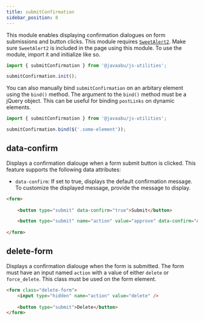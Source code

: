 ```yaml
---
title: submitConfirmation
sidebar_position: 8
---
```


This module enables displaying confirmation dialogues on form submissions and button clicks. This module requires [`SweetAlert2`](https://sweetalert2.github.io/). Make sure `SweetAlert2` is included in the page using this module. To use the module, import it and initialize like so.

```javascript
import { submitConfirmation } from '@javaabu/js-utilities';

submitConfirmation.init();
```

You can also manually bind `submitConfirmation` on an arbitary element using the `bind()` method. The argument to the `bind()` method must be a jQuery object. This can be useful for binding `postLinks` on dynamic elements.

```javascript
import { submitConfirmation } from '@javaabu/js-utilities';

submitConfirmation.bind($('.some-element'));
```


## data-confirm

Displays a confirmation dialouge when a form submit button is clicked. This feature supports the following data attributes:

- `data-confirm`: If set to true, displays the default confirmation message. To customize the displayed message, provide the message to display.

```html
<form>
    
    <button type="submit" data-confirm="true">Submit</button>

    <button type="submit" name="action" value="approve" data-confirm="Are you sure you want to approve this?">Approve</button>
    
</form>
```

## delete-form

Displays a confirmation dialouge when the form is submitted. The form must have an input named `action` with a value of either `delete` or `force_delete`. This class must be used on the form element.

```html
<form class="delete-form">
    <input type="hidden" name="action" value="delete" />
    
    <button type="submit">Delete</button>
</form>
```
